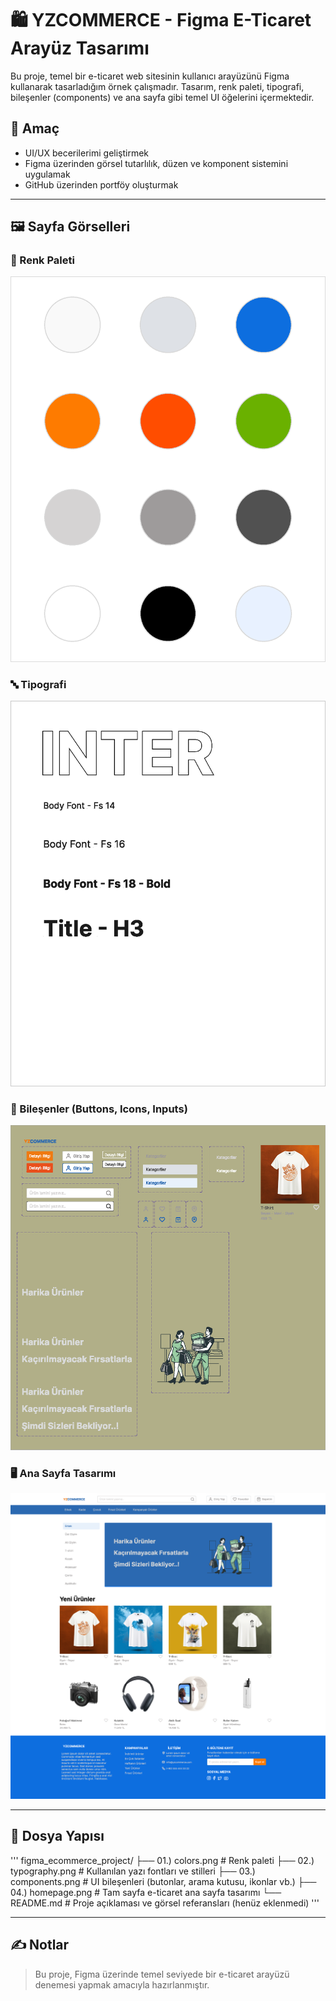 # 🛍️ YZCOMMERCE - Figma E-Ticaret Arayüz Tasarımı

Bu proje, temel bir e-ticaret web sitesinin kullanıcı arayüzünü Figma kullanarak tasarladığım örnek çalışmadır. 
Tasarım, renk paleti, tipografi, bileşenler (components) ve ana sayfa gibi temel UI öğelerini içermektedir.

## 🎯 Amaç

- UI/UX becerilerimi geliştirmek
- Figma üzerinden görsel tutarlılık, düzen ve komponent sistemini uygulamak
- GitHub üzerinden portföy oluşturmak

---

## 🖼️ Sayfa Görselleri

### 🎨 Renk Paleti
![Colors](./01-colors.png)

### 🔤 Tipografi
![Typography](./02-typography.png)

### 🧩 Bileşenler (Buttons, Icons, Inputs)
![Components](./03-components.png)

### 🖥️ Ana Sayfa Tasarımı
![Homepage](./04-homepage.png)

---

## 📁 Dosya Yapısı

'''
figma_ecommerce_project/
├── 01.) colors.png         # Renk paleti
├── 02.) typography.png     # Kullanılan yazı fontları ve stilleri
├── 03.) components.png     # UI bileşenleri (butonlar, arama kutusu, ikonlar vb.)
├── 04.) homepage.png       # Tam sayfa e-ticaret ana sayfa tasarımı
└── README.md               # Proje açıklaması ve görsel referansları (henüz eklenmedi)
'''

---

## ✍️ Notlar

> Bu proje, Figma üzerinde temel seviyede bir e-ticaret arayüzü denemesi yapmak amacıyla hazırlanmıştır. 


